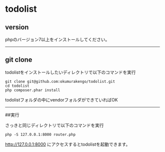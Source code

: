 # todolist

## version
phpのバージョン7以上をインストールしてください。

---

## git clone
todolistをインストールしたいディレクトリで以下のコマンドを実行

```
git clone git@github.com:okumurakengo/todolist.git
cd todolist
php composer.phar install
```

todolistフォルダの中にvendorフォルダができていればOK

---

##実行

さっきと同じディレクトリで以下のコマンドを実行

```
php -S 127.0.0.1:8000 router.php
```

http://127.0.0.1:8000
にアクセスするとtodolistを起動できます。


